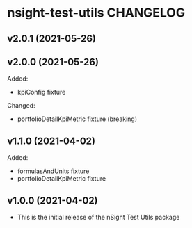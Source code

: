 # nsight-test-utils CHANGELOG

## v2.0.1 (2021-05-26)

## v2.0.0 (2021-05-26)

Added:

- kpiConfig fixture

Changed:

- portfolioDetailKpiMetric fixture (breaking)

## v1.1.0 (2021-04-02)

Added:

- formulasAndUnits fixture
- portfolioDetailKpiMetric fixture

## v1.0.0 (2021-04-02)

- This is the initial release of the nSight Test Utils package
